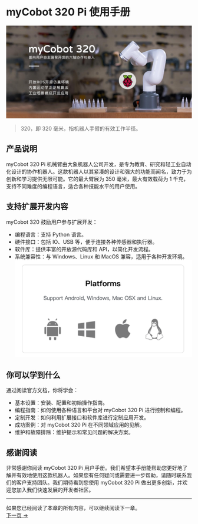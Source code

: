 # myCobot 320 Pi 使用手册

![产品主图](../resources/1-ProductIntroduction/产品主图.jpg)

> 320，即 320 毫米，指机器人手臂的有效工作半径。

## 产品说明

myCobot 320 Pi 机械臂由大象机器人公司开发，是专为教育、研究和轻工业自动化设计的协作机器人。这款机器人以其紧凑的设计和强大的功能而闻名，致力于为创新和学习提供无限可能。它的最大臂展为 350 毫米，最大有效载荷为 1 千克，支持不同难度的编程语言，适合各种技能水平的用户使用。

## 支持扩展开发内容

myCobot 320 鼓励用户参与扩展开发：

- 编程语言：支持 Python 语言。
- 硬件接口：包括 IO、USB 等，便于连接各种传感器和执行器。
- 软件库：提供丰富的开放源代码库和 API，以简化开发流程。
- 系统兼容性：与 Windows、Linux 和 MacOS 兼容，适用于各种开发环境。
  ![系统兼容](../resources/1-ProductIntroduction/system.png)

## 你可以学到什么

通过阅读官方文档，你将学会：

- 基本设置：安装、配置和初始操作指南。
- 编程指南：如何使用各种语言和平台对 myCobot 320 Pi 进行控制和编程。
- 定制开发：如何利用扩展接口和软件库进行定制应用开发。
- 成功案例：对 myCobot 320 Pi 在不同领域应用的见解。
- 维护和故障排除：维护提示和常见问题的解决方案。

## 感谢阅读

非常感谢你阅读 myCobot 320 Pi 用户手册。我们希望本手册能帮助您更好地了解并有效地使用这款机器人。如果您有任何疑问或需要进一步帮助，请随时联系我们的客户支持团队。我们期待看到您使用 myCobot 320 Pi 做出更多创新，并欢迎您加入我们快速发展的开发者社区。

---

如果您已经阅读了本章的所有内容，可以继续阅读下一章。  
[下一页 →](../1-ProductIntroduction/1.1-DesignPhilosophy.md)
